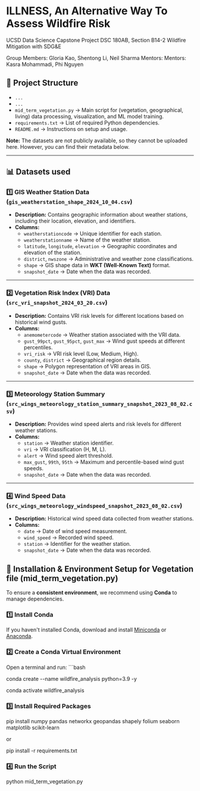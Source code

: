 # ILLNESS, An Alternative Way To Assess Wildfire Risk

UCSD Data Science Capstone Project
DSC 180AB, Section B14-2
Wildfire Mitigation with SDG&E

Group Members: Gloria Kao, Shentong Li, Neil Sharma
Mentors: Mentors: Kasra Mohammadi, Phi Nguyen


## 📂 Project Structure
- `...`
- `...`
- `mid_term_vegetation.py` → Main script for (vegetation, geographical, living) data processing, visualization, and ML model training.
- `requirements.txt` → List of required Python dependencies.
- `README.md` → Instructions on setup and usage.

**Note:** The datasets are not publicly available, so they cannot be uploaded here. However, you can find their metadata below.

---
## 📊 Datasets used
### **1️⃣ GIS Weather Station Data (`gis_weatherstation_shape_2024_10_04.csv`)**
- **Description:** Contains geographic information about weather stations, including their location, elevation, and identifiers.
- **Columns:**
  - `weatherstationcode` → Unique identifier for each station.
  - `weatherstationname` → Name of the weather station.
  - `latitude`, `longitude`, `elevation` → Geographic coordinates and elevation of the station.
  - `district`, `nwszone` → Administrative and weather zone classifications.
  - `shape` → GIS shape data in **WKT (Well-Known Text)** format.
  - `snapshot_date` → Date when the data was recorded.

---

### **2️⃣ Vegetation Risk Index (VRI) Data (`src_vri_snapshot_2024_03_20.csv`)**
- **Description:** Contains VRI risk levels for different locations based on historical wind gusts.
- **Columns:**
  - `anemometercode` → Weather station associated with the VRI data.
  - `gust_99pct`, `gust_95pct`, `gust_max` → Wind gust speeds at different percentiles.
  - `vri_risk` → VRI risk level (Low, Medium, High).
  - `county`, `district` → Geographical region details.
  - `shape` → Polygon representation of VRI areas in GIS.
  - `snapshot_date` → Date when the data was recorded.

---

### **3️⃣ Meteorology Station Summary (`src_wings_meteorology_station_summary_snapshot_2023_08_02.csv`)**
- **Description:** Provides wind speed alerts and risk levels for different weather stations.
- **Columns:**
  - `station` → Weather station identifier.
  - `vri` → VRI classification (H, M, L).
  - `alert` → Wind speed alert threshold.
  - `max_gust`, `99th`, `95th` → Maximum and percentile-based wind gust speeds.
  - `snapshot_date` → Date when the data was recorded.

---

### **4️⃣ Wind Speed Data (`src_wings_meteorology_windspeed_snapshot_2023_08_02.csv`)**
- **Description:** Historical wind speed data collected from weather stations.
- **Columns:**
  - `date` → Date of wind speed measurement.
  - `wind_speed` → Recorded wind speed.
  - `station` → Identifier for the weather station.
  - `snapshot_date` → Date when the data was recorded.

## 🔧 Installation & Environment Setup for Vegetation file (mid_term_vegetation.py)

To ensure a **consistent environment**, we recommend using **Conda** to manage dependencies.

### **1️⃣ Install Conda**
If you haven't installed Conda, download and install [Miniconda](https://docs.conda.io/en/latest/miniconda.html) or [Anaconda](https://www.anaconda.com/products/distribution).

### **2️⃣ Create a Conda Virtual Environment**
Open a terminal and run: ```bash

conda create --name wildfire_analysis python=3.9 -y

conda activate wildfire_analysis

### **3️⃣ Install Required Packages**
pip install numpy pandas networkx geopandas shapely folium seaborn matplotlib scikit-learn 

or

pip install -r requirements.txt

### **4️⃣ Run the Script**
python mid_term_vegetation.py
